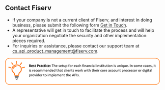 ## Contact Fiserv

*  If your company is not a current client of Fiserv, and interest in doing business, please submit the following form [Get in Touch](https://www.fiserv.com/en/about-fiserv/contact-us.html).
*  A representative will get in touch to facilitate the process and will help your organization negotiate the security and other implementation pieces required.
*  For inquiries or assistance, please contact our support team at [cs_api_product_management@fiserv.com](mailto:cs_api_product_management@fiserv.com).
 
![](assets/images/registration-note-2.png)
